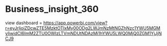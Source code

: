 # Business_insight_360
 view dashboard = https://app.powerbi.com/view?r=eyJrIjoiZDcwZTE5MzktOTIxMy00ODg2LWJmNzMtNGZhNzc1YWU5MGMyIiwidCI6ImM2ZTU0OWIzLTVmNDUtNDAzMi1hYWU5LWQ0MjQ0ZGM1YjJjNCJ9
